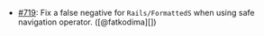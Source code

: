 * [#719](https://github.com/rubocop/rubocop-rails/issues/719): Fix a false negative for `Rails/FormattedS` when using safe navigation operator. ([@fatkodima][])
